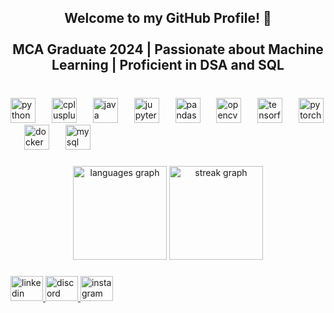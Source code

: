 <h2 align="center">Welcome to my GitHub Profile! 🚀<br><br>MCA Graduate 2024 | Passionate about Machine Learning | Proficient in DSA and SQL</h2>

###

<br clear="both">

<div align="left">
  <img src="https://skillicons.dev/icons?i=py" height="40" alt="python logo"  />
  <img width="18" />
  <img src="https://skillicons.dev/icons?i=cpp" height="40" alt="cplusplus logo"  />
  <img width="18" />
  <img src="https://skillicons.dev/icons?i=java" height="40" alt="java logo"  />
  <img width="18" />
  <img src="https://cdn.simpleicons.org/jupyter/F37626" height="40" alt="jupyter logo"  />
  <img width="18" />
  <img src="https://cdn.jsdelivr.net/gh/devicons/devicon/icons/pandas/pandas-original.svg" height="40" alt="pandas logo"  />
  <img width="18" />
  <img src="https://cdn.jsdelivr.net/gh/devicons/devicon/icons/opencv/opencv-original.svg" height="40" alt="opencv logo"  />
  <img width="18" />
  <img src="https://skillicons.dev/icons?i=tensorflow" height="40" alt="tensorflow logo"  />
  <img width="18" />
  <img src="https://skillicons.dev/icons?i=pytorch" height="40" alt="pytorch logo"  />
  <img width="18" />
  <img src="https://skillicons.dev/icons?i=docker" height="40" alt="docker logo"  />
  <img width="18" />
  <img src="https://skillicons.dev/icons?i=mysql" height="40" alt="mysql logo"  />
</div>

###

<div align="center">
  <img src="https://github-readme-stats.vercel.app/api/top-langs?username=ishaan0013&locale=en&hide_title=false&layout=compact&card_width=320&langs_count=5&theme=dracula&hide_border=false&order=2" height="150" alt="languages graph"  />
  <img src="https://streak-stats.demolab.com?user=ishaan0013&locale=en&mode=weekly&theme=dracula&hide_border=false&border_radius=5&order=3" height="150" alt="streak graph"  />
</div>

###

<div align="left">
  <a href="https://www.linkedin.com/in/ishaan-bhardwaj-i0013/" target="_blank">
    <img src="https://raw.githubusercontent.com/maurodesouza/profile-readme-generator/master/src/assets/icons/social/linkedin/default.svg" width="52" height="40" alt="linkedin logo"  />
  </a>
  <a href="https://discordapp.com/users/1055856046905774092" target="_blank">
    <img src="https://raw.githubusercontent.com/maurodesouza/profile-readme-generator/master/src/assets/icons/social/discord/default.svg" width="52" height="40" alt="discord logo"  />
  </a>
  <a href="https://www.instagram.com/ishaan.bhardwajj?igsh=MTZqZGpsems1dWtkeA==" target="_blank">
    <img src="https://raw.githubusercontent.com/maurodesouza/profile-readme-generator/master/src/assets/icons/social/instagram/default.svg" width="52" height="40" alt="instagram logo"  />
  </a>
</div>

###
